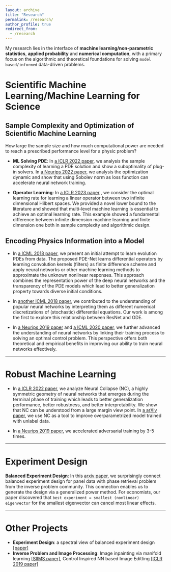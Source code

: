 ```yaml
---
layout: archive
title: "Research"
permalink: /research/
author_profile: true
redirect_from:
  - /research
---
```



My research lies in the interface of **machine learning/non-parametric statistics**, **applied probability** and  **numerical computation**, with a primary focus on the algorithmic and theoretical foundations for solving `model based/informed` data-driven problems. 



# Scientific Machine Learning/Machine Learning for Science

## Sample Complexity and Optimization of Scientific Machine Learning

How large the sample size and how much computational power are needed to reach a prescribed performance level for a physic problem?
 
- **ML Solving PDE**: In [a ICLR 2022 paper](https://arxiv.org/abs/2110.06897), we analysis the sample complexity of learning a PDE solution and show a suboptimality of plug-in solvers. In [a Neurips 2022 paper](https://arxiv.org/abs/2205.07331), we analysis the optimization dynamic and show that using Sobolev norm as loss function can accelerate neural network training.

- **Operator Learning**: In [a ICLR 2023 paper](https://arxiv.org/abs/2209.14430) , we consider the optimal learning rate for learning a linear operator between two infinite dimensional Hilbert spaces. We provided a novel lower bound to the literature and showed that multi-level machine learning is essential to achieve an optimal learning rate. This example showed a fundamental difference between infinite dimension machine learning and finite dimension one both in sample complexity and algorithmic design.

## Encoding Physics Information into a Model

- In [a ICML 2018 paper](https://arxiv.org/abs/1710.09668), we present an initial attempt to learn evolution PDEs from data. The proposed PDE-Net learns differential operators by learning convolution kernels (filters) as finite difference scheme and apply neural networks or other machine learning methods to approximate the unknown nonlinear responses. This approach combines the representation power of the deep neural networks and the transparency of the PDE models which lead to better generalization property towards diverse initial conditions.

- In [another ICML 2018 paper](https://arxiv.org/abs/1710.10121), we contributed to the understanding of popular neural networks by interpreting them as different numerical discretizations of (stochastic) differential equations. Our work is among the first to explore this relationship between ResNet and ODE.

- In [a Neurips 2019 paper](https://arxiv.org/abs/1905.00877) and [a ICML 2020 paper](https://arxiv.org/abs/2003.05508), we further advanced the understanding of neural networks by linking their training process to solving an optimal control problem. This perspective offers both theoretical and empirical benefits in improving our ability to train neural networks effectively. 

---

# Robust Machine Learning

- In [a ICLR 2022 paper](https://arxiv.org/abs/2110.02796), we analyze Neural Collapse (NC), a highly symmetric geometry of neural networks that emerges during the terminal phase of training which leads to better generalization performance, better robustness, and better interpretability. We show that NC can be understood from a large margin view point. In [a arXiv paper](https://arxiv.org/abs/2209.08745), we use NC as a tool to improve overparametrized model trained with unlabel data. 

- In [a Neurips 2019 paper](https://arxiv.org/abs/1905.00877), we accelerated adversarial training by 3-5 times.


---

# Experiment Design

**Balanced Experiment Design**: In this [arxiv paper](https://arxiv.org/abs/2211.15241), we surprisingly connect balanced experiment design for panel data with phase retrieval problem from the inverse problem community. This connection enables us to generate the design via a generalized power method. For economists, our paper discovered that `best experiment = smallest (nonlinear) eigenvector` for the smallest eigenvector can cancel most linear effects. 

---

# Other Projects

- **Experiment Design**: a spectral view of balanced experiment design [[paper]](https://arxiv.org/abs/2211.15241)
- **Inverse Problem and Image Processing**: Image inpainting via manifold learning [[SIIMS paper]](https://arxiv.org/abs/1901.09548), Control Inspired NN based Image Editting [[ICLR 2019 paper]](https://arxiv.org/abs/1805.07709)
